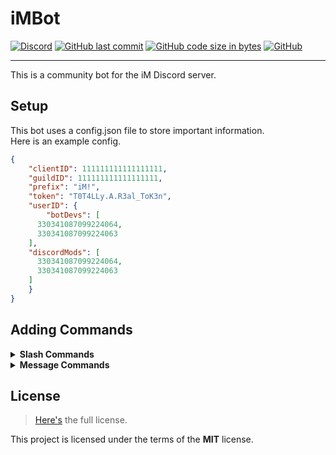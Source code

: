 # iMBot

[![Discord](https://img.shields.io/discord/359374635680399363?color=%235865F2&label=Discord&logo=discord&logoColor=%23FFFFFF&style=for-the-badge)](https://discord.gg/JpcBxZv6bF)
[![GitHub last commit](https://img.shields.io/github/last-commit/Holy-Person/iMBot?style=for-the-badge)](https://github.com/Holy-Person/iMBot)
[![GitHub code size in bytes](https://img.shields.io/github/languages/code-size/Holy-Person/iMBot?style=for-the-badge)](https://github.com/Holy-Person/iMBot)
[![GitHub](https://img.shields.io/github/license/Holy-Person/iMBot?style=for-the-badge)](https://github.com/Holy-Person/iMBot)

---

This is a community bot for the iM Discord server.

## Setup

This bot uses a config.json file to store important information.<br>
Here is an example config.

```json
{
	"clientID": 111111111111111111,
	"guildID": 111111111111111111,
	"prefix": "iM!",
	"token": "T0T4LLy.A.R3al_ToK3n",
	"userID": {
		"botDevs": [
      330341087099224064,
      330341087099224063
    ],
    "discordMods": [
      330341087099224064,
      330341087099224063
    ]
	}
}
```

## Adding Commands

<details>
<summary><strong>Slash Commands</strong></summary>

To add a new command, add a new .js file in the `slashCommands` folder, please use the template below.

```js
const { SlashCommandBuilder } = require("@discordjs/builders");

module.exports = {
  data: new SlashCommandBuilder()
    .setName("COMMAND_NAME")
    .setDescription("COMMAND_DESCRIPTION"),
  async execute(interaction) {
    //Command function here, example with pong below.
    return interaction.reply("Pong!");
  }
};
```

</details>

<details>
<summary><strong>Message Commands</strong></summary>

To add a new command, add a new .js file in the `messageCommands` folder, please use the template below.<br>
Name your file the way you want the command to be named.

```js
const Config = require('../config.json');

module.exports = {
  description: `Sends back "Pong!".`, //Description and usage for the help command.
  usage: `Usage \`${Config.prefix}ping\`.`,
  method: function (message, _Bot, _args) { //Variables with _ are not being used at the moment.
    //Command function here, example with pong below.
    return message.channel.send(`Pong!`);
  }
};
```

</details>

## License

> [Here's](https://github.com/Holy-Person/iMBot/blob/main/LICENSE) the full license.

This project is licensed under the terms of the **MIT** license.
